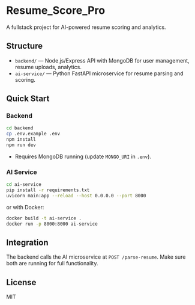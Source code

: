 # Resume_Score_Pro

A fullstack project for AI-powered resume scoring and analytics.

## Structure

- `backend/` &mdash; Node.js/Express API with MongoDB for user management, resume uploads, analytics.
- `ai-service/` &mdash; Python FastAPI microservice for resume parsing and scoring.

## Quick Start

### Backend

```bash
cd backend
cp .env.example .env
npm install
npm run dev
```
- Requires MongoDB running (update `MONGO_URI` in `.env`).

### AI Service

```bash
cd ai-service
pip install -r requirements.txt
uvicorn main:app --reload --host 0.0.0.0 --port 8000
```
or with Docker:
```bash
docker build -t ai-service .
docker run -p 8000:8000 ai-service
```

## Integration

The backend calls the AI microservice at `POST /parse-resume`. Make sure both are running for full functionality.

## License

MIT
